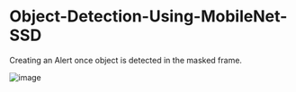 # Object-Detection-Using-MobileNet-SSD

Creating an Alert once object is detected in the masked frame.


![image](https://user-images.githubusercontent.com/56979644/168494607-151dca1c-5300-491a-a381-af8607463b4a.png)
